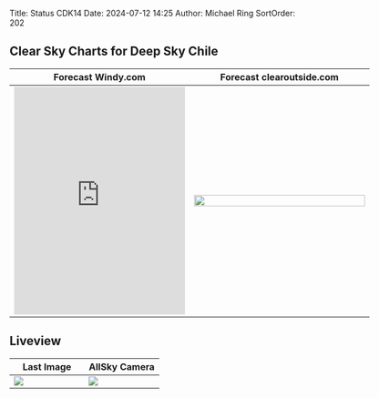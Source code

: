 Title: Status CDK14
Date: 2024-07-12 14:25
Author: Michael Ring
SortOrder: 202

## Clear Sky Charts for Deep Sky Chile

<p style="width:1024px;">
<table>
  <thead>
    <tr>
      <th width="50%">Forecast Windy.com</th>
      <th width="50%">Forecast clearoutside.com</th>
    </tr>
  </thead>
  <tbody>
    <tr id="tr-td">
      <td>
        <iframe src="https://embed.windy.com/embed2.html?lat=-30.520&amp;lon=-70.850&amp;zoom=9&amp;level=surface&amp;overlay=clouds&amp;menu=&amp;message=&amp;marker=&amp;calendar=now&amp;pressure=&amp;type=map&amp;location=coordinates&amp;detail=true&amp;detailLat=-30.520&amp;detailLon=-70.850&amp;metricWind=default&amp;metricTemp=default&amp;radarRange=-1" width="100%" height="400" frameborder="0"></iframe>
      </td>
      <td>
        <a href="http://clearoutside.com/forecast/-30.52/-70.85"><img decoding="async" src="https://clearoutside.com/forecast_image_large/-30.52/-70.85/forecast.png" width="100%"/></a>
      </td>
    </tr>
  </tbody>
</table>
</p>

## Liveview
<p style="width:1024px;">
<table>
  <thead>
    <tr>
      <th width="50%">Last Image</th>
      <th width="50%">AllSky Camera</th>
    </tr>
  </thead>
  <tbody>
    <tr id="tr-td">
      <td data-src="https://slt-observatory.space/images/cdk14-images/subimage.jpg">
        <img src="https://slt-observatory.space/images/cdk14-images/subimage.jpg"/>
      </td>
      <td data-src="https://slt-observatory.space/images/deepskychile-allsky/allsky.webp">
        <img src="https://slt-observatory.space/images/deepskychile-allsky/allsky-thumb.webp"/>
      </td>
    </tr>
  </tbody>
</table>
</p>
<script>
  lightGallery(document.getElementById('tr-td'));
  lightGallery(document.getElementById('tr-td2'));
  lightGallery(document.getElementById('selector'),{selector:'.sub',});
  lightGallery(document.getElementById('selector'),{selector:'.allsky',});
</script>
